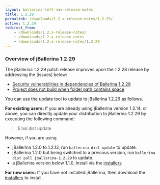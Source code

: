 ```yaml
---
layout: ballerina-left-nav-release-notes
title: 1.2.29
permalink: /downloads/1.2.x-release-notes/1.2.29/
active: 1.2.29
redirect_from:
    - /downloads/1.2.x-release-notes/
    - /downloads/1.2.x-release-notes
    - /downloads/1.2.x-release-notes/1.2.29
---
```


### Overview of jBallerina 1.2.29

The jBallerina 1.2.29 patch release improves upon the 1.2.28 release by addressing the [issues] below:
- [Security vulnerabilities in dependencies of Ballerina 1.2.28](https://github.com/wso2-enterprise/internal-support-ballerina/issues/74)
- [Project does not build when folder path contains space](https://github.com/ballerina-platform/ballerina-lang/issues/35915)

You can use the update tool to update to jBallerina 1.2.29 as follows.

**For existing users:**
If you are already using jBallerina version 1.2.14, or above, you can directly update your distribution to jBallerina 1.2.29 by executing the following command:

> $ bal dist update

However, if you are using

- jBallerina 1.2.0 to 1.2.13, run `ballerina dist update` to update.
- jBallerina 1.2.0 but being switched to a previous version, run `ballerina dist pull jballerina-1.2.29` to update.
- a jBallerina version below 1.1.0, install via the [installers](https://ballerina.io/downloads/)

**For new users:**
If you have not installed jBallerina, then download the [installers](https://ballerina.io/downloads/) to install.

<style>.cGitButtonContainer, .cBallerinaTocContainer {display:none;}</style>



